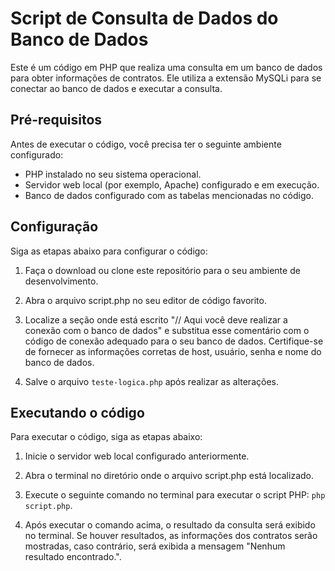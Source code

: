 # Script de Consulta de Dados do Banco de Dados

Este é um código em PHP que realiza uma consulta em um banco de dados para obter informações de contratos. Ele utiliza a extensão MySQLi para se conectar ao banco de dados e executar a consulta.

## Pré-requisitos

Antes de executar o código, você precisa ter o seguinte ambiente configurado:

 - PHP instalado no seu sistema operacional.
 - Servidor web local (por exemplo, Apache) configurado e em execução.
 - Banco de dados configurado com as tabelas mencionadas no código.

## Configuração
Siga as etapas abaixo para configurar o código:

 1. Faça o download ou clone este repositório para o seu ambiente de desenvolvimento.

 2. Abra o arquivo script.php no seu editor de código favorito.

 3. Localize a seção onde está escrito "// Aqui você deve realizar a conexão com o banco de dados" e substitua esse comentário com o código de conexão adequado para o seu banco de dados. Certifique-se de fornecer as informações corretas de host, usuário, senha e nome do banco de dados.

 4. Salve o arquivo `teste-logica.php` após realizar as alterações.

## Executando o código
Para executar o código, siga as etapas abaixo:

 1. Inicie o servidor web local configurado anteriormente.

 2. Abra o terminal no diretório onde o arquivo script.php está localizado.

 3. Execute o seguinte comando no terminal para executar o script PHP: `php script.php`.

 4. Após executar o comando acima, o resultado da consulta será exibido no terminal. Se houver resultados, as informações dos contratos serão mostradas, caso contrário, será exibida a mensagem "Nenhum resultado encontrado.".
